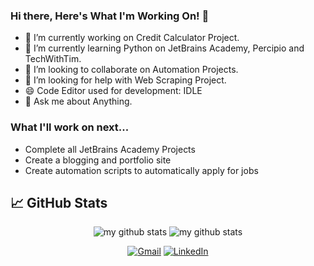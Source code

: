 ### Hi there, Here's What I'm Working On! 👋

- 🔭 I’m currently working on Credit Calculator Project.
- 🌱 I’m currently learning Python on JetBrains Academy, Percipio and TechWithTim. 
- 👯 I’m looking to collaborate on Automation Projects.
- 🤔 I’m looking for help with Web Scraping Project.
- 😄 Code Editor used for development: IDLE
- 💬 Ask me about Anything.
 
### What I'll work on next...
- Complete all JetBrains Academy Projects
- Create a blogging and portfolio site
- Create automation scripts to automatically apply for jobs

## &#x1f4c8; GitHub Stats

<p align="center">
<img src="https://github-readme-stats.vercel.app/api?username=someshnarwade&show_icons=true&hide_border=true" alt="my github stats"/>
<img src="https://github-readme-stats.vercel.app/api/top-langs/?username=someshnarwade&show_icons=true&hide_border=true&layout=compact" alt="my github stats"/>
</p>


<p align="center">
  <a href="mailto:someshnarwade@gmail.com"><img src="https://img.shields.io/badge/Gmail--_.svg?style=social&logo=gmail" alt="Gmail"></a>
  <a href="https://www.linkedin.com/in/someshnarwade/"><img src="https://img.shields.io/badge/LinkedIn--_.svg?style=social&logo=linkedin" alt="LinkedIn"></a>
</p>


